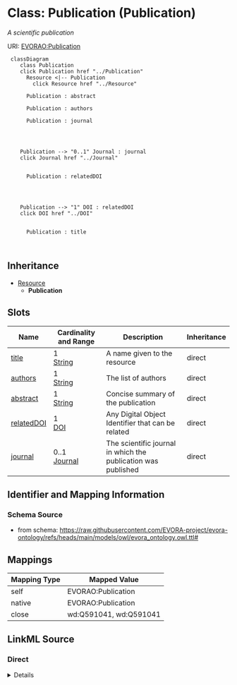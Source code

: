 

# Class: Publication (Publication)


_A scientific publication_





URI: [EVORAO:Publication](https://raw.githubusercontent.com/EVORA-project/evora-ontology/refs/heads/main/models/owl/evora_ontology.owl.ttl#Publication)






```mermaid
 classDiagram
    class Publication
    click Publication href "../Publication"
      Resource <|-- Publication
        click Resource href "../Resource"
      
      Publication : abstract
        
      Publication : authors
        
      Publication : journal
        
          
    
    
    Publication --> "0..1" Journal : journal
    click Journal href "../Journal"

        
      Publication : relatedDOI
        
          
    
    
    Publication --> "1" DOI : relatedDOI
    click DOI href "../DOI"

        
      Publication : title
        
      
```





## Inheritance
* [Resource](Resource.md)
    * **Publication**



## Slots

| Name | Cardinality and Range | Description | Inheritance |
| ---  | --- | --- | --- |
| [title](title.md) | 1 <br/> [String](String.md) | A name given to the resource | direct |
| [authors](authors.md) | 1 <br/> [String](String.md) | The list of authors | direct |
| [abstract](abstract.md) | 1 <br/> [String](String.md) | Concise summary of the publication | direct |
| [relatedDOI](relatedDOI.md) | 1 <br/> [DOI](DOI.md) | Any Digital Object Identifier that can be related | direct |
| [journal](journal.md) | 0..1 <br/> [Journal](Journal.md) | The scientific journal in which the publication was published | direct |









## Identifier and Mapping Information







### Schema Source


* from schema: https://raw.githubusercontent.com/EVORA-project/evora-ontology/refs/heads/main/models/owl/evora_ontology.owl.ttl#




## Mappings

| Mapping Type | Mapped Value |
| ---  | ---  |
| self | EVORAO:Publication |
| native | EVORAO:Publication |
| close | wd:Q591041, wd:Q591041 |







## LinkML Source

<!-- TODO: investigate https://stackoverflow.com/questions/37606292/how-to-create-tabbed-code-blocks-in-mkdocs-or-sphinx -->

### Direct

<details>
```yaml
name: Publication
description: A scientific publication
title: Publication
from_schema: https://raw.githubusercontent.com/EVORA-project/evora-ontology/refs/heads/main/models/owl/evora_ontology.owl.ttl#
close_mappings:
- wd:Q591041
- wd:Q591041
is_a: Resource
slots:
- title
- authors
- abstract
- relatedDOI
- journal
slot_usage:
  title:
    name: title
    description: A name given to the resource
    title: title
    comments:
    - 'The title of the item should be as short and descriptive as possible. E.g.
      for virus products it should basically be based on the following Pattern:

      ''Virus name'', ''virus host type'', ''collection year'', ''country of collection''
      ex ''suspected epidemiological origin'', ''genotype'', ''strain'', ''variant
      name or specific feature'
    close_mappings:
    - rdfs:label
    slot_uri: dct:title
    domain_of:
    - Publication
    - Dataset
    - DataService
    - Term
    - License
    - Certification
    range: string
    required: true
    multivalued: false
  authors:
    name: authors
    description: The list of authors
    title: authors
    domain_of:
    - Publication
    range: string
    required: true
    multivalued: false
  abstract:
    name: abstract
    description: Concise summary of the publication
    title: abstract
    domain_of:
    - Publication
    range: string
    required: true
    multivalued: false
  relatedDOI:
    name: relatedDOI
    description: Any Digital Object Identifier that can be related
    title: DOI
    domain_of:
    - Publication
    - ProductOrService
    range: DOI
    required: true
    multivalued: false
  journal:
    name: journal
    description: The scientific journal in which the publication was published
    title: journal
    domain_of:
    - Publication
    range: Journal
    required: false
    multivalued: false

```
</details>

### Induced

<details>
```yaml
name: Publication
description: A scientific publication
title: Publication
from_schema: https://raw.githubusercontent.com/EVORA-project/evora-ontology/refs/heads/main/models/owl/evora_ontology.owl.ttl#
close_mappings:
- wd:Q591041
- wd:Q591041
is_a: Resource
slot_usage:
  title:
    name: title
    description: A name given to the resource
    title: title
    comments:
    - 'The title of the item should be as short and descriptive as possible. E.g.
      for virus products it should basically be based on the following Pattern:

      ''Virus name'', ''virus host type'', ''collection year'', ''country of collection''
      ex ''suspected epidemiological origin'', ''genotype'', ''strain'', ''variant
      name or specific feature'
    close_mappings:
    - rdfs:label
    slot_uri: dct:title
    domain_of:
    - Publication
    - Dataset
    - DataService
    - Term
    - License
    - Certification
    range: string
    required: true
    multivalued: false
  authors:
    name: authors
    description: The list of authors
    title: authors
    domain_of:
    - Publication
    range: string
    required: true
    multivalued: false
  abstract:
    name: abstract
    description: Concise summary of the publication
    title: abstract
    domain_of:
    - Publication
    range: string
    required: true
    multivalued: false
  relatedDOI:
    name: relatedDOI
    description: Any Digital Object Identifier that can be related
    title: DOI
    domain_of:
    - Publication
    - ProductOrService
    range: DOI
    required: true
    multivalued: false
  journal:
    name: journal
    description: The scientific journal in which the publication was published
    title: journal
    domain_of:
    - Publication
    range: Journal
    required: false
    multivalued: false
attributes:
  title:
    name: title
    description: A name given to the resource
    title: title
    comments:
    - 'The title of the item should be as short and descriptive as possible. E.g.
      for virus products it should basically be based on the following Pattern:

      ''Virus name'', ''virus host type'', ''collection year'', ''country of collection''
      ex ''suspected epidemiological origin'', ''genotype'', ''strain'', ''variant
      name or specific feature'
    from_schema: https://raw.githubusercontent.com/EVORA-project/evora-ontology/refs/heads/main/models/owl/evora_ontology.owl.ttl#
    close_mappings:
    - rdfs:label
    rank: 1000
    slot_uri: dct:title
    alias: title
    owner: Publication
    domain_of:
    - Publication
    - Dataset
    - DataService
    - Term
    - License
    - Certification
    range: string
    required: true
    multivalued: false
  authors:
    name: authors
    description: The list of authors
    title: authors
    from_schema: https://raw.githubusercontent.com/EVORA-project/evora-ontology/refs/heads/main/models/owl/evora_ontology.owl.ttl#
    rank: 1000
    alias: authors
    owner: Publication
    domain_of:
    - Publication
    range: string
    required: true
    multivalued: false
  abstract:
    name: abstract
    description: Concise summary of the publication
    title: abstract
    from_schema: https://raw.githubusercontent.com/EVORA-project/evora-ontology/refs/heads/main/models/owl/evora_ontology.owl.ttl#
    rank: 1000
    alias: abstract
    owner: Publication
    domain_of:
    - Publication
    range: string
    required: true
    multivalued: false
  relatedDOI:
    name: relatedDOI
    description: Any Digital Object Identifier that can be related
    title: DOI
    from_schema: https://raw.githubusercontent.com/EVORA-project/evora-ontology/refs/heads/main/models/owl/evora_ontology.owl.ttl#
    close_mappings:
    - wdp:P356
    rank: 1000
    alias: relatedDOI
    owner: Publication
    domain_of:
    - Publication
    - ProductOrService
    range: DOI
    required: true
    multivalued: false
  journal:
    name: journal
    description: The scientific journal in which the publication was published
    title: journal
    from_schema: https://raw.githubusercontent.com/EVORA-project/evora-ontology/refs/heads/main/models/owl/evora_ontology.owl.ttl#
    rank: 1000
    alias: journal
    owner: Publication
    domain_of:
    - Publication
    range: Journal
    required: false
    multivalued: false

```
</details>